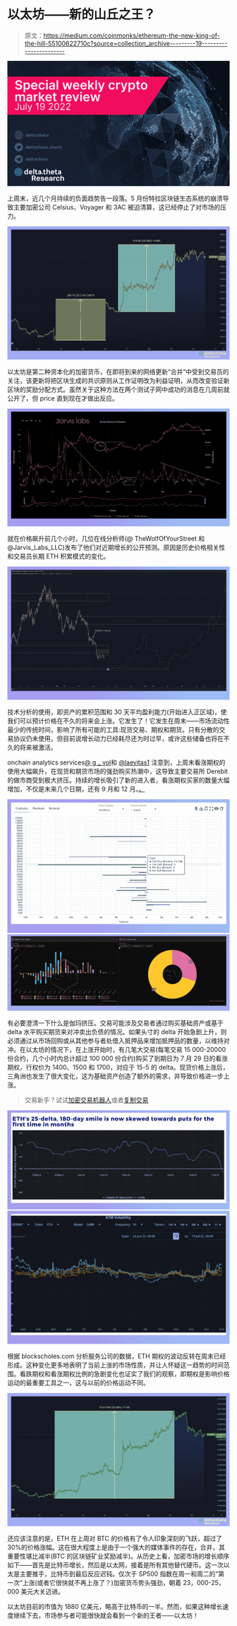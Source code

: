 # 以太坊——新的山丘之王？

> 原文：<https://medium.com/coinmonks/ethereum-the-new-king-of-the-hill-55100622710c?source=collection_archive---------19----------------------->

![](img/bd16c0f799c678eff0c5635e7089f6d5.png)

上周末，近几个月持续的负面趋势告一段落。5 月份特拉区块链生态系统的崩溃导致主要加密公司 Celsius、Voyager 和 3AC 被迫清算，这已经停止了对市场的压力。

![](img/855c1be4cff4e95766437b6b800a28ae.png)

以太坊是第二种资本化的加密货币，在即将到来的网络更新“合并”中受到交易员的关注，该更新将把区块生成的共识原则从工作证明改为利益证明，从而改变验证新区块的奖励分配方式。虽然关于这种方法在两个测试子网中成功的消息在几周前就公开了，但 price 直到现在才做出反应。

![](img/e6bef87882aaabd2c51443d1beb853d0.png)

就在价格飙升前几个小时，几位在线分析师(@ TheWolfOfYourStreet 和@Jarvis_Labs_LLC)发布了他们对近期增长的公开预测。原因是历史价格相关性和交易员长期 ETH 积累模式的变化。

![](img/249a45e67557878218c2d2fcfa521f61.png)

技术分析的使用，即资产的累积范围和 30 天平均盈利能力(开始进入正区域)，使我们可以预计价格在不久的将来会上涨。它发生了！它发生在周末——市场流动性最少的传统时间，影响了所有可能的工具:现货交易、期权和期货。只有分散的交易协议仍未使用，但目前说增长动力已经耗尽还为时过早，或许这些储备也将在不久的将来被激活。

onchain analytics services[@ g _ vol](https://substack.com/profile/8858819-g_vol)和 [@laevitas1](https://twitter.com/laevitas1) 注意到，上周末看涨期权的使用大幅飙升，在现货和期货市场的强劲购买热潮中，这导致主要交易所 Derebit 的做市商受到极大挤压。持续的增长吸引了新的进入者，看涨期权买家的数量大幅增加，不仅是未来几个日期，还有 9 月和 12 月。[。](https://twitter.com/laevitas1)

![](img/cec5fe7c17b7f234a87f6156264715fe.png)![](img/bf93d941d1d3633dd9b90ed3f9b64bf6.png)

有必要澄清一下什么是伽玛挤压。交易可能涉及交易者通过购买基础资产或基于 delta 水平购买期货来对冲卖出负债的情况。如果头寸的 delta 开始急剧上升，则必须通过从市场回购或从其他参与者处借入抵押品来增加抵押品的数量，以维持对冲。在以太坊的情况下，在上涨开始时，有几笔大交易(每笔交易 15 000-20000 份合约，几个小时内总计超过 100 000 份合约)购买了到期日为 7 月 29 日的看涨期权，行权价为 1400、1500 和 1700，对应于 15-5 的 delta。现货价格上涨后，三角洲也发生了很大变化，这为基础资产创造了额外的需求，并导致价格进一步上涨。

> 交易新手？试试[加密交易机器人](/coinmonks/crypto-trading-bot-c2ffce8acb2a)或者[复制交易](/coinmonks/top-10-crypto-copy-trading-platforms-for-beginners-d0c37c7d698c)

![](img/36b10fc084a855889070d39d33f7dea1.png)![](img/fc40eac2590d0d992e10342c82dd2dea.png)

根据 blockscholes.com 分析服务公司的数据，ETH 期权的波动反转在周末已经形成。这种变化更多地表明了当前上涨的市场性质，并让人怀疑这一趋势的时间范围。看跌期权和看涨期权比例的急剧变化也证实了我们的观察，即期权是影响价格运动的最重要工具之一，这与以前的价格运动不同。

![](img/757c55056c1ad85906ade77373624fee.png)

还应该注意的是，ETH 在上周对 BTC 的价格有了令人印象深刻的飞跃，超过了 30%的价格涨幅。这在很大程度上是由于一个强大的媒体事件的存在，合并，其重要性堪比减半(BTC 的区块链矿业奖励减半)。从历史上看，加密市场的增长顺序如下——首先是比特币增长，然后是以太网，接着是所有其他替代硬币。这一次以太是主要推手，比特币到最后反应迟钝。仅次于 SP500 指数在周一和周二的“第一次”上涨(或者它很快就不再上涨了？)加密货币势头强劲，朝着 23，000-25，000 美元大关迈进。

以太坊目前的市值为 1880 亿美元，略高于比特币的一半。然而，如果这种增长速度继续下去，市场参与者可能很快就会看到一个新的王者——以太坊！